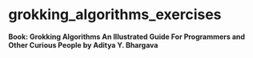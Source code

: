 # grokking_algorithms_exercises

**Book: Grokking Algorithms An Illustrated Guide For Programmers and Other Curious People by Aditya Y. Bhargava**
